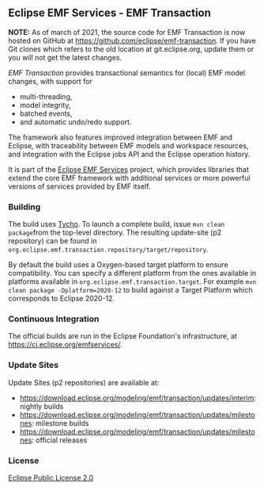 ## Eclipse EMF Services - EMF Transaction

**NOTE:** As of march of 2021, the source code for EMF Transaction is now hosted on GitHub at https://github.com/eclipse/emf-transaction. If you have Git clones which refers to the old location at git.eclipse.org, update them or you will not get the latest changes.

_EMF Transaction_ provides transactional semantics for (local) EMF model changes, with support for
* multi-threading,
* model integrity,
* batched events,
* and automatic undo/redo support.

The framework also features improved integration between EMF and Eclipse, with traceability between EMF models and workspace resources, and integration with the Eclipse jobs API and the Eclipse operation history.

It is part of the [Eclipse EMF Services](https://projects.eclipse.org/projects/modeling.emfservices) project, which provides libraries that extend the core EMF framework with additional services or more powerful versions of services provided by EMF itself.

### Building

The build uses [Tycho](http://www.eclipse.org/tycho/). To launch a complete build, issue `mvn clean package`from the top-level directory.
The resulting update-site (p2 repository) can be found in `org.eclipse.emf.transaction.repository/target/repository`.

By default the build uses a Oxygen-based target platform to ensure compatibility.
You can specify a different platform from the ones available in platforms available in `org.eclipse.emf.transaction.target`.
For example `mvn clean package -Dplatform=2020-12` to build against a Target Platform which corresponds to Eclipse 2020-12.

### Continuous Integration

The official builds are run in the Eclipse Foundation's infrastructure, at https://ci.eclipse.org/emfservices/.

### Update Sites

Update Sites (p2 repositories) are available at:
* https://download.eclipse.org/modeling/emf/transaction/updates/interim: nightly builds
* https://download.eclipse.org/modeling/emf/transaction/updates/milestones: milestone builds
* https://download.eclipse.org/modeling/emf/transaction/updates/milestones: official releases

### License

[Eclipse Public License 2.0](https://www.eclipse.org/legal/epl-2.0/)
